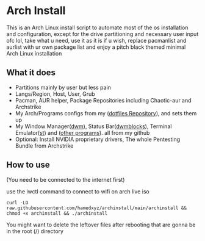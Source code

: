 # Arch Install
This is an Arch Linux install script to automate most of the os installation and configuration, except for the drive partitioning and necessary user input ofc lol, take what u need, use it as it is if u wish, replace pacmanlist and aurlist with ur own package list and enjoy a pitch black themed minimal Arch Linux installation

## What it does
- Partitions mainly by user but less pain
- Langs/Region, Host, User, Grub
- Pacman, AUR helper, Package Repositories including Chaotic-aur and Archstrike
- My Arch/Programs configs from my ([dotfiles Repository](https://github.com/hamedxyz/dotfiles)), and sets them up
- My Window Manager([dwm](https://github.com/hamedxyz/dwm)), Status Bar([dwmblocks](https://github.com/hamedxyz/dwmblocks)), Terminal Emulator([st](https://github.com/hamedxyz/st)) and ([other programs](https://github.com/hamedxyz/othersrc)). all from my github
- Optional: Install NVIDIA proprietary drivers, The whole Pentesting Bundle from Archstrike

## How to use
(You need to be connected to the internet first)

use the iwctl command to connect to wifi on arch live iso
```
curl -LO raw.githubusercontent.com/hamedxyz/archinstall/main/archinstall && chmod +x archinstall && ./archinstall
```
You might want to delete the leftover files after rebooting that are gonna be in the root (/) directory
